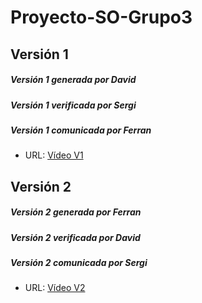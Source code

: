 # Proyecto-SO-Grupo3

## Versión 1

##### Versión 1 generada por David
##### Versión 1 verificada por Sergi
##### Versión 1 comunicada por Ferran 
- URL: [Vídeo V1](https://www.youtube.com/watch?v=ZR2qrZJVmGo&t=175s "Video V1")

## Versión 2

##### Versión 2 generada por Ferran
##### Versión 2 verificada por David
##### Versión 2 comunicada por Sergi
- URL: [Vídeo V2](https://www.youtube.com/watch?v=aYSv9-FWPQY "Video V2")
